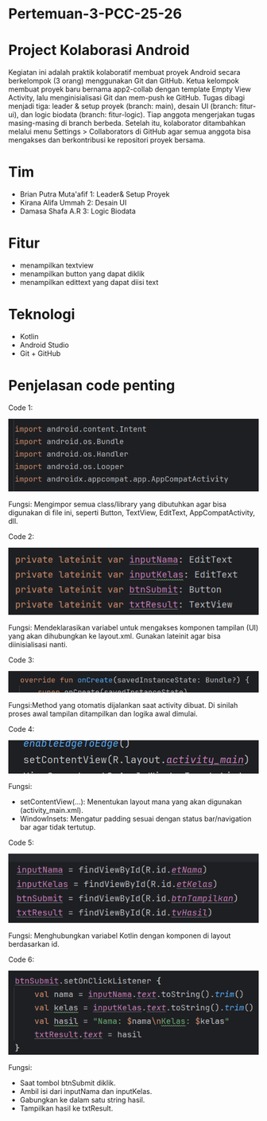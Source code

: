 ﻿# Pertemuan-3-PCC-25-26

# Project Kolaborasi Android
Kegiatan ini adalah praktik kolaboratif membuat proyek Android secara berkelompok (3 orang) menggunakan Git dan GitHub. 
Ketua kelompok membuat proyek baru bernama app2-collab dengan template Empty View Activity, 
lalu menginisialisasi Git dan mem-push ke GitHub. 
Tugas dibagi menjadi tiga: leader & setup proyek (branch: main), desain UI (branch: fitur-ui), dan logic biodata (branch: fitur-logic). 
Tiap anggota mengerjakan tugas masing-masing di branch berbeda. Setelah itu, kolaborator ditambahkan melalui menu Settings > Collaborators 
di GitHub agar semua anggota bisa mengakses dan berkontribusi ke repositori proyek bersama.

# Tim
- Brian Putra Muta'afif 1: Leader& Setup Proyek
- Kirana Alifa Ummah 2: Desain UI
- Damasa Shafa A.R 3: Logic Biodata

# Fitur
- menampilkan textview
- menampilkan button yang dapat diklik
- menampilkan edittext yang dapat diisi text 

# Teknologi
- Kotlin
- Android Studio
- Git + GitHub

# Penjelasan code penting
Code 1:

![gambar code 1](gambar_laporan/gambar1.png)

Fungsi: Mengimpor semua class/library yang dibutuhkan agar bisa digunakan di file ini,
seperti Button, TextView, EditText, AppCompatActivity, dll.

Code 2:

![gambar code 2](gambar_laporan/gambar2.png)

Fungsi: Mendeklarasikan variabel untuk mengakses komponen tampilan (UI) yang akan dihubungkan ke layout.xml.
Gunakan lateinit agar bisa diinisialisasi nanti.

Code 3: 

![gambar code 3](gambar_laporan/gambar3.png)

Fungsi:Method yang otomatis dijalankan saat activity dibuat. Di sinilah proses awal
tampilan ditampilkan dan logika awal dimulai.

Code 4:

![gambar code 4](gambar_laporan/gambar4.png)

Fungsi:
- setContentView(...): Menentukan layout mana yang akan digunakan (activity_main.xml).
- WindowInsets: Mengatur padding sesuai dengan status bar/navigation bar agar tidak tertutup.

Code 5: 

![gambar code 5](gambar_laporan/gambar5.png)

Fungsi: Menghubungkan variabel Kotlin dengan komponen di layout berdasarkan id.

Code 6:

![gambar code 6](gambar_laporan/gambar6.png)

Fungsi:
- Saat tombol btnSubmit diklik.
- Ambil isi dari inputNama dan inputKelas.
- Gabungkan ke dalam satu string hasil.
- Tampilkan hasil ke txtResult.

